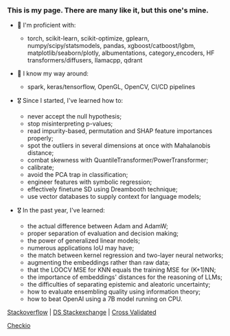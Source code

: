 ### This is my page. There are many like it, but this one's mine.

<!--
**dx2-66/dx2-66** is a ✨ _special_ ✨ repository because its `README.md` (this file) appears on your GitHub profile.

Here are some ideas to get you started:

- 🔭 I’m currently working on ...
- 🌱 I’m currently learning ...
- 👯 I’m looking to collaborate on ...
- 🤔 I’m looking for help with ...
- 💬 Ask me about ...
- ⚡ Fun fact: ...
-->

- 🥇 I'm proficient with:
  - torch, scikit-learn, scikit-optimize, gplearn, numpy/scipy/statsmodels, pandas, xgboost/catboost/lgbm, matplotlib/seaborn/plotly, albumentations, category_encoders, HF transformers/diffusers, llamacpp, qdrant
  
- 🥈 I know my way around:
  - spark, keras/tensorflow, OpenGL, OpenCV, CI/CD pipelines
  
- 🎖 Since I started, I've learned how to:
  - never accept the null hypothesis;
  - stop misinterpreting p-values;
  - read impurity-based, permutation and SHAP feature importances properly;
  - spot the outliers in several dimensions at once with Mahalanobis distance;
  - combat skewness with QuantileTransformer/PowerTransformer;
  - calibrate;
  - avoid the PCA trap in classification;
  - engineer features with symbolic regression;
  - effectively finetune SD using Dreambooth technique;
  - use vector databases to supply context for language models;

- 🎖 In the past year, I've learned:
  - the actual difference between Adam and AdamW;
  - proper separation of evaluation and decision making;
  - the power of generalized linear models;
  - numerous applications IoU may have;
  - the match between kernel regression and two-layer neural networks;
  - augmenting the embeddings rather than raw data;
  - that the LOOCV MSE for KNN equals the training MSE for (K+1)NN;
  - the importance of embeddings' distances for the reasoning of LLMs;
  - the difficulties of separating epistemic and aleatoric uncertainty;
  - how to evaluate ensembling quality using information theory;
  - how to beat OpenAI using a 7B model running on CPU.
  
[Stackoverflow](https://stackoverflow.com/users/19280195/) |
[DS Stackexchange](https://datascience.stackexchange.com/users/136814) |
[Cross Validated](https://stats.stackexchange.com/users/361202/)

[Checkio](https://py.checkio.org/user/dx2-66/)
